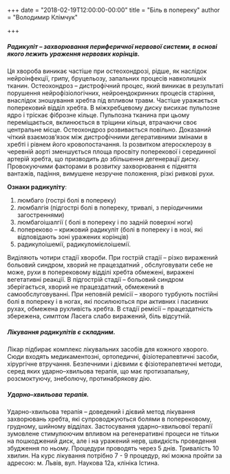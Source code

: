 +++
date = "2018-02-19T12:00:00-00:00"
title = "Біль в попереку"
author = "Володимир Клімчук"

+++
 

##### Радикуліт – захворювання периферичної нервової системи, в основі якого лежить ураження нервових корінців.

 Ця хвороба виникає частіше при остеохондрозі, рідше, як наслідок нейроінфекції, грипу, бруцельозу, запальних процесів навколишніх тканин. Остеохондроз – дистрофічний процес, який виникає в результаті порушення нейрофізіологічних, нейроендокринних процесів старіння, внаслідок зношування хребта під впливом травм. Частіше уражається поперековий відділ хребта. В міжхребцевому диску висихає пульпозне ядро і тріскає фіброзне кільце. Пульпозна тканина при цьому переміщається, вклинюється в тріщини кільця, втрачаючи своє центральне місце. Остеохондроз розвивається повільно. Доказаний чіткий взаємозв’язок між  дистрофічними дегеративними змінами в хребті і рівнем його кровопостачання. Із розвитком атеросклерозу в черевній аорті зменшується площа просвіту поперекової і серединної артерій хребта, що призводить до збільшення  дегенерації диску. Провокуючими факторами в розвитку захворювання є підняття вантажів, падіння, вимушене незручне положення, різкі ривкові рухи. 
 
**Ознаки радикуліту**:

 1. люмбаго (гострі болі в попереку)
 2. люмбалгія (підгострі болі в попереку, тривалі, з періодичними загостреннями)
 3. люмбагоішалгії ( болі в попереку і по задній поверхні ноги)
 4. попереково – крижовий  радикуліт (болі в попереку і в нозі, які відповідають зоні уражених корінців)
 5. радикулоішемії, радикуломієлоішемії.

Виділяють чотири стадії хвороби. При гострій стадії – різко виражений больовий синдром, хворий не працездатний , обслуговувати себе не може, рухи в поперековому відділі хребта обмежені, виражені вегетативні реакції. В підгострій стадії – больовий синдром зберігається, хворий не працездатний, обмежений в самообслуговуванні. При неповній ремісії – хворого турбують постійні болі в попереку і в ногах, які посилюються при активних і пасивних рухах, обмежена рухливість хребта. В стадії ремісії – працездатність збережена, симптом Ласега слабо виражений, біль відсутній.
 
##### Лікування радикулітів є складним.
 
 Лікар підбирає комплекс лікувальних засобів для кожного хворого. Сюди входять медикаментозні, ортопедичні, фізіотерапевтичні засоби, хірургічне втручання. Безпечними і дієвими є фізіотерапевтичні методи, серед яких ударно–хвильова терапія, що  має протизапальну, розсмоктуючу, знеболючу, протинабрякову дію.
 
##### Ударно–хвильова терапія.
 
Ударно-хвильова терапія – доведений і дієвий метод лікування захворювань хребта, які супроводжуються болями в поперековому, грудному, шийному відділах. Застосування ударно–хвильової терапії зумовлене стимулюючим впливом на регенеративні процеси не тільки на пошкоджений диск, але і на уражений нерв, швидкість проведення збудження по ньому. Процедури проводять через 5 днів. Тривалість 10 хвилин. На курс лікування потрібно 7 - 9 процедур, які можна пройти за адресою: м. Львів, вул. Наукова 12а, клініка Істина.                         

 



